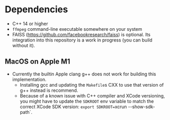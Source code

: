 # Dependencies

* C++ 14 or higher
* `ffmpeg` command-line executable somewhere on your system
* FAISS (<https://github.com/facebookresearch/faiss>) is optional. Its integration into this repository is a work in progress (you can build without it).

## MacOS on Apple M1

* Currently the builtin Apple clang g++ does not work for building this implementation.
  * Installing gcc and updating the `Makefile`s CXX to use that version of g++ instead is recommend.
  * Because of a known issue with C++ compiler and XCode versioning, you might have to update the `SDKROOT` env variable to match the correct XCode SDK version: `export SDKROOT=`xcrun --show-sdk-path`.

